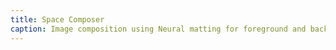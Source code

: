 ```yaml
---
title: Space Composer
caption: Image composition using Neural matting for foreground and background separation
---
```

